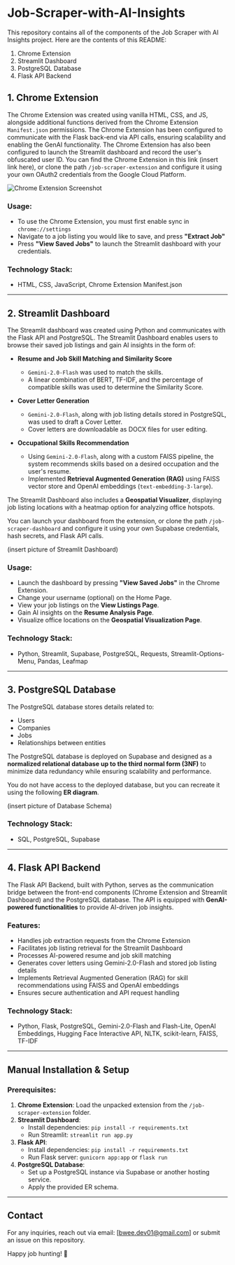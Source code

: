 # Job-Scraper-with-AI-Insights

This repository contains all of the components of the Job Scraper with AI Insights project. Here are the contents of this README:

1. Chrome Extension
2. Streamlit Dashboard
3. PostgreSQL Database
4. Flask API Backend

## 1. Chrome Extension

The Chrome Extension was created using vanilla HTML, CSS, and JS, alongside additional functions derived from the Chrome Extension `Manifest.json` permissions. The Chrome Extension has been configured to communicate with the Flask back-end via API calls, ensuring scalability and enabling the GenAI functionality.
The Chrome Extension has also been configured to launch the Streamlit dashboard and record the user's obfuscated user ID. 
You can find the Chrome Extension in this link (insert link here), or clone the path `/job-scraper-extension` and configure it using your own OAuth2 credentials from the Google Cloud Platform.

![Chrome Extension Screenshot](images/chrome-extension.png)

### Usage:
- To use the Chrome Extension, you must first enable sync in `chrome://settings`
- Navigate to a job listing you would like to save, and press **"Extract Job"**
- Press **"View Saved Jobs"** to launch the Streamlit dashboard with your credentials.

### Technology Stack:
- HTML, CSS, JavaScript, Chrome Extension Manifest.json

---

## 2. Streamlit Dashboard

The Streamlit dashboard was created using Python and communicates with the Flask API and PostgreSQL. The Streamlit Dashboard enables users to browse their saved job listings and gain AI insights in the form of:

- **Resume and Job Skill Matching and Similarity Score**
  - `Gemini-2.0-Flash` was used to match the skills.
  - A linear combination of BERT, TF-IDF, and the percentage of compatible skills was used to determine the Similarity Score.

- **Cover Letter Generation**
  - `Gemini-2.0-Flash`, along with job listing details stored in PostgreSQL, was used to draft a Cover Letter.
  - Cover letters are downloadable as DOCX files for user editing.

- **Occupational Skills Recommendation**
  - Using `Gemini-2.0-Flash`, along with a custom FAISS pipeline, the system recommends skills based on a desired occupation and the user's resume.
  - Implemented **Retrieval Augmented Generation (RAG)** using FAISS vector store and OpenAI embeddings (`text-embedding-3-large`).

The Streamlit Dashboard also includes a **Geospatial Visualizer**, displaying job listing locations with a heatmap option for analyzing office hotspots.

You can launch your dashboard from the extension, or clone the path `/job-scraper-dashboard` and configure it using your own Supabase credentials, hash secrets, and Flask API calls.

(insert picture of Streamlit Dashboard)

### Usage:
- Launch the dashboard by pressing **"View Saved Jobs"** in the Chrome Extension.
- Change your username (optional) on the Home Page.
- View your job listings on the **View Listings Page**.
- Gain AI insights on the **Resume Analysis Page**.
- Visualize office locations on the **Geospatial Visualization Page**.

### Technology Stack:
- Python, Streamlit, Supabase, PostgreSQL, Requests, Streamlit-Options-Menu, Pandas, Leafmap

---

## 3. PostgreSQL Database

The PostgreSQL database stores details related to:
  - Users
  - Companies
  - Jobs
  - Relationships between entities

The PostgreSQL database is deployed on Supabase and designed as a **normalized relational database up to the third normal form (3NF)** to minimize data redundancy while ensuring scalability and performance.

You do not have access to the deployed database, but you can recreate it using the following **ER diagram**.

(insert picture of Database Schema)

### Technology Stack:
- SQL, PostgreSQL, Supabase

---

## 4. Flask API Backend

The Flask API Backend, built with Python, serves as the communication bridge between the front-end components (Chrome Extension and Streamlit Dashboard) and the PostgreSQL database. The API is equipped with **GenAI-powered functionalities** to provide AI-driven job insights.

### Features:
- Handles job extraction requests from the Chrome Extension
- Facilitates job listing retrieval for the Streamlit Dashboard
- Processes AI-powered resume and job skill matching
- Generates cover letters using Gemini-2.0-Flash and stored job listing details
- Implements Retrieval Augmented Generation (RAG) for skill recommendations using FAISS and OpenAI embeddings
- Ensures secure authentication and API request handling

### Technology Stack:
- Python, Flask, PostgreSQL, Gemini-2.0-Flash and Flash-Lite, OpenAI Embeddings, Hugging Face Interactive API, NLTK, scikit-learn, FAISS, TF-IDF

---

## Manual Installation & Setup

### Prerequisites:
1. **Chrome Extension**: Load the unpacked extension from the `/job-scraper-extension` folder.
2. **Streamlit Dashboard**:
   - Install dependencies: `pip install -r requirements.txt`
   - Run Streamlit: `streamlit run app.py`
3. **Flask API**:
   - Install dependencies: `pip install -r requirements.txt`
   - Run Flask server: `gunicorn app:app` or `flask run`
4. **PostgreSQL Database**:
   - Set up a PostgreSQL instance via Supabase or another hosting service.
   - Apply the provided ER schema.

---

## Contact
For any inquiries, reach out via email: [bwee.dev01@gmail.com] or submit an issue on this repository.

Happy job hunting! 🚀